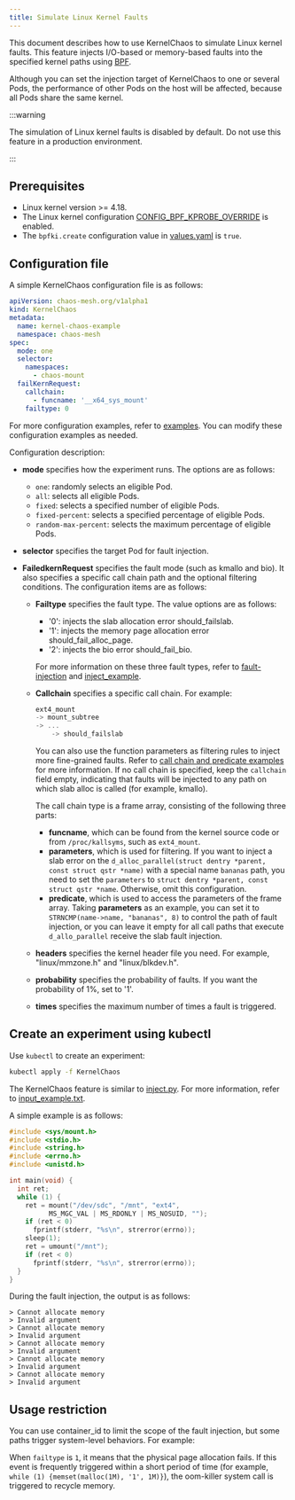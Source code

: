 ```yaml
---
title: Simulate Linux Kernel Faults
---
```


This document describes how to use KernelChaos to simulate Linux kernel faults. This feature injects I/O-based or memory-based faults into the specified kernel paths using [BPF](https://lore.kernel.org/lkml/20171213180356.hsuhzoa7s4ngro2r@destiny/T/).

Although you can set the injection target of KernelChaos to one or several Pods, the performance of other Pods on the host will be affected, because all Pods share the same kernel.

:::warning

The simulation of Linux kernel faults is disabled by default. Do not use this feature in a production environment.

:::

## Prerequisites

- Linux kernel version >= 4.18.
- The Linux kernel configuration [CONFIG_BPF_KPROBE_OVERRIDE](https://cateee.net/lkddb/web-lkddb/BPF_KPROBE_OVERRIDE.html) is enabled.
- The `bpfki.create` configuration value in [values.yaml](https://github.com/chaos-mesh/chaos-mesh/blob/master/helm/chaos-mesh/values.yaml) is `true`.

## Configuration file

A simple KernelChaos configuration file is as follows:

```yaml
apiVersion: chaos-mesh.org/v1alpha1
kind: KernelChaos
metadata:
  name: kernel-chaos-example
  namespace: chaos-mesh
spec:
  mode: one
  selector:
    namespaces:
      - chaos-mount
  failKernRequest:
    callchain:
      - funcname: '__x64_sys_mount'
    failtype: 0
```

For more configuration examples, refer to [examples](https://github.com/chaos-mesh/chaos-mesh/tree/master/examples). You can modify these configuration examples as needed.

Configuration description:

- **mode** specifies how the experiment runs. The options are as follows:

  - `one`: randomly selects an eligible Pod.
  - `all`: selects all eligible Pods.
  - `fixed`: selects a specified number of eligible Pods.
  - `fixed-percent`: selects a specified percentage of eligible Pods.
  - `random-max-percent`: selects the maximum percentage of eligible Pods.

- **selector** specifies the target Pod for fault injection.
- **FailedkernRequest** specifies the fault mode (such as kmallo and bio). It also specifies a specific call chain path and the optional filtering conditions. The configuration items are as follows:

  - **Failtype** specifies the fault type. The value options are as follows:

    - '0': injects the slab allocation error should_failslab.
    - '1': injects the memory page allocation error should_fail_alloc_page.
    - '2': injects the bio error should_fail_bio.

    For more information on these three fault types, refer to [fault-injection](https://www.kernel.org/doc/html/latest/fault-injection/fault-injection.html) and [inject_example](http://github.com/iovisor/bcc/blob/master/tools/inject_example.txt).

  - **Callchain** specifies a specific call chain. For example:

    ```c
    ext4_mount
    -> mount_subtree
    -> ...
        -> should_failslab
    ```

    You can also use the function parameters as filtering rules to inject more fine-grained faults. Refer to [call chain and predicate examples](https://github.com/chaos-mesh/bpfki/tree/develop/examples) for more information. If no call chain is specified, keep the `callchain` field empty, indicating that faults will be injected to any path on which slab alloc is called (for example, kmallo).

    The call chain type is a frame array, consisting of the following three parts:

    - **funcname**, which can be found from the kernel source code or from `/proc/kallsyms`, such as `ext4_mount`.
    - **parameters**, which is used for filtering. If you want to inject a slab error on the `d_alloc_parallel(struct dentry *parent, const struct qstr *name)` with a special name `bananas` path, you need to set the `parameters` to `struct dentry *parent, const struct qstr *name`. Otherwise, omit this configuration.
    - **predicate**, which is used to access the parameters of the frame array. Taking **parameters** as an example, you can set it to `STRNCMP(name->name, "bananas", 8)` to control the path of fault injection, or you can leave it empty for all call paths that execute `d_allo_parallel` receive the slab fault injection.

  - **headers** specifies the kernel header file you need. For example, "linux/mmzone.h" and "linux/blkdev.h".
  - **probability** specifies the probability of faults. If you want the probability of 1%, set to '1'.
  - **times** specifies the maximum number of times a fault is triggered.

## Create an experiment using kubectl

Use `kubectl` to create an experiment:

```bash
kubectl apply -f KernelChaos
```

The KernelChaos feature is similar to [inject.py](https://github.com/iovisor/bcc/blob/master/tools/inject.py). For more information, refer to [input_example.txt](https://github.com/iovisor/bcc/blob/master/tools/inject_example.txt).

A simple example is as follows:

```c
#include <sys/mount.h>
#include <stdio.h>
#include <string.h>
#include <errno.h>
#include <unistd.h>

int main(void) {
  int ret;
  while (1) {
    ret = mount("/dev/sdc", "/mnt", "ext4",
          MS_MGC_VAL | MS_RDONLY | MS_NOSUID, "");
    if (ret < 0)
      fprintf(stderr, "%s\n", strerror(errno));
    sleep(1);
    ret = umount("/mnt");
    if (ret < 0)
      fprintf(stderr, "%s\n", strerror(errno));
  }
}
```

During the fault injection, the output is as follows:

```
> Cannot allocate memory
> Invalid argument
> Cannot allocate memory
> Invalid argument
> Cannot allocate memory
> Invalid argument
> Cannot allocate memory
> Invalid argument
> Cannot allocate memory
> Invalid argument
```

## Usage restriction

You can use container_id to limit the scope of the fault injection, but some paths trigger system-level behaviors. For example:

When `failtype` is `1`, it means that the physical page allocation fails. If this event is frequently triggered within a short period of time (for example, `while (1) {memset(malloc(1M), '1', 1M)}`), the oom-killer system call is triggered to recycle memory.
